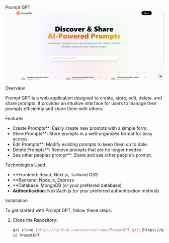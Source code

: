 Prompt GPT
![Prompt GPT Screenshot](./public/assets/images/promptgpt.png)

 Overview

Prompt GPT is a web application designed to create, store, edit, delete, and share prompts. It provides an intuitive interface for users to manage their prompts efficiently and share them with others.

Features

- Create Prompts**: Easily create new prompts with a simple form.
- Store Prompts**: Store prompts in a well-organized format for easy access.
- Edit Prompts**: Modify existing prompts to keep them up to date.
- Delete Prompts**: Remove prompts that are no longer needed.
- See other peoples prompt**: Share and see other people's prompt.

 Technologies Used

- **Frontend: React, Next.js, Tailwind CSS
- **Backend: Node.js, Express
- **Database: MongoDB (or your preferred database)
- **Authentication**: NextAuth.js (or your preferred authentication method)

 Installation

To get started with Prompt GPT, follow these steps:

1. Clone the Repository:
   ```bash
   git clone [https://github.com/yourusername/PromptGPT.git](https://github.com/oluwatayo-david/PromptGpt.git)
   cd PromptGPT
